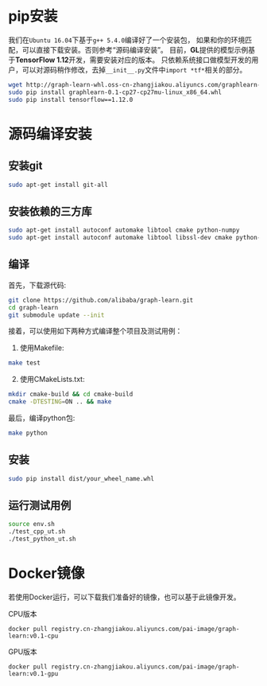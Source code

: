 # pip安装

我们在```Ubuntu 16.04```下基于```g++ 5.4.0```编译好了一个安装包，
如果和你的环境匹配，可以直接下载安装。否则参考“源码编译安装”。
目前，**GL**提供的模型示例基于**TensorFlow 1.12**开发，需要安装对应的版本。
只依赖系统接口做模型开发的用户，可以对源码稍作修改，去掉```__init__.py```文件中```import *tf*```相关的部分。

```bash
wget http://graph-learn-whl.oss-cn-zhangjiakou.aliyuncs.com/graphlearn-0.1-cp27-cp27mu-linux_x86_64.whl
sudo pip install graphlearn-0.1-cp27-cp27mu-linux_x86_64.whl
sudo pip install tensorflow==1.12.0
```

# 源码编译安装

## 安装git

```bash
sudo apt-get install git-all
```

## 安装依赖的三方库

```bash
sudo apt-get install autoconf automake libtool cmake python-numpy
sudo apt-get install autoconf automake libtool libssl-dev cmake python-numpy python-setuptools python-pip
```

## 编译

首先，下载源代码:
```bash
git clone https://github.com/alibaba/graph-learn.git
cd graph-learn
git submodule update --init
```
接着，可以使用如下两种方式编译整个项目及测试用例：
1. 使用Makefile:
```bash
make test
```
2. 使用CMakeLists.txt:
```bash
mkdir cmake-build && cd cmake-build
cmake -DTESTING=ON .. && make
```
最后，编译python包:
```bash
make python
```

## 安装

```bash
sudo pip install dist/your_wheel_name.whl
```

## 运行测试用例

```bash
source env.sh
./test_cpp_ut.sh
./test_python_ut.sh
```

# Docker镜像

若使用Docker运行，可以下载我们准备好的镜像，也可以基于此镜像开发。

CPU版本
```
docker pull registry.cn-zhangjiakou.aliyuncs.com/pai-image/graph-learn:v0.1-cpu
```

GPU版本
```
docker pull registry.cn-zhangjiakou.aliyuncs.com/pai-image/graph-learn:v0.1-gpu
```
